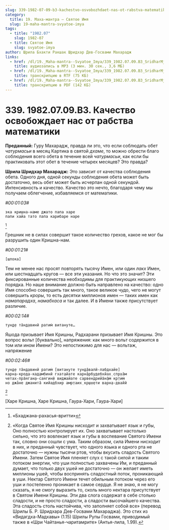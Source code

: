 ```yaml
---
slug: 339-1982-07-09-b3-kachestvo-osvobozhdaet-nas-ot-rabstva-matematiki
category:
  title: 19. Маха-мантра — Святое Имя
  slug: 19-maha-mantra-svyatoe-imya
tags:
  - title: "1982.07"
    slug: 1982-07
  - title: Святое Имя
    slug: svyatoe-imya
author: Шрила Бхакти Ракшак Шридхар Дев-Госвами Махарадж
links:
  - href: /dl/19._Maha-mantra--Svyatoe_Imya/339_1982.07.09.B3_SridharMj_Kachestvo_osvobozhdaet_nas_ot_rabstva_matematiki.mp3
    title: аудиозапись в MP3 (3 мин. 30 сек., 3,6 МБ)
  - href: /dl/19._Maha-mantra--Svyatoe_Imya/339_1982.07.09.B3_SridharMj_Kachestvo_osvobozhdaet_nas_ot_rabstva_matematiki.rtf
    title: транскрипцию в RTF (75 КБ)
  - href: /dl/19._Maha-mantra--Svyatoe_Imya/339_1982.07.09.B3_SridharMj_Kachestvo_osvobozhdaet_nas_ot_rabstva_matematiki.pdf
    title: транскрипцию в PDF (142 КБ)
---
```


# 339. 1982.07.09.B3. Качество освобождает нас от рабства математики

**Преданный:** Гуру Махарадж, правда ли это, что если соблюдать обет *чатурмасьи* в месяц Картика в святой *дхаме*, то можно обрести благо соблюдения всего обета в течение всей *чатурмасьи*, как если бы практиковать этот обет в течение четырех месяцев? Это правда?

**Шрила Шридхар Махарадж:** Это зависит от качества соблюдения обета. Одного дня, одной секунды соблюдения обета может быть достаточно, весь обет может быть исчерпан одной секундой. Интенсивность и качество. Качество это нечто, благодаря чему мы получаем облегчение, избавляемся от математики.

*#00:01:03#*

    эка кришна-наме джато папа харе
    папи хайа тато папа карибаре наре
[^_ftn1]

Грешник не в силах совершит такое количество грехов, какое не мог бы разрушить один Кришна-нам.

*#00:01:21#*

    [шлока]

Тем не менее нас просят повторять тысячу Имен, или один *лакх* Имен, или шестнадцать кругов — все эти указания. Но что это значит? Эти фиксированные количества необходимы для практикующих низшего порядка. Но наше внимание должно быть направлено на качество: одно Имя способно совершить так много, такое великое чудо, чего не могут совершить *кроры*, то есть десятки миллионов имен — таких имен как *намапарадха*, *намабхаса* и так далее. И в Имени также присутствует различие.

*#00:02:14#*

    тун̣д̣е та̄н̣д̣авинӣ ратим̇ витануте…

Яшода призывает Имя Кришны, Радхарани призывает Имя Кришны. Это вопрос вольт [буквально], напряжения: как много вольт содержится в том или ином Имени? Это непостижимо для нас — вольтаж, напряжение

*#00:02:46#*

    тун̣д̣е та̄н̣д̣авинӣ ратим̇ [витануте тун̣д̣а̄валӣ-лабдхайе]
    карн̣а-крод̣а-кад̣амбинӣ гхат̣айате карн̣а̄рбудебхйах̣ спр̣ха̄м
    четах̣-пра̄н̇ган̣а-сан̇гин̣ӣ виджайате сарвендрийа̄н̣а̄м̇ кр̣тим̇
    но джа̄не джанита̄ кийадбхир амр̣таих̣ кр̣ш̣н̣ети варн̣а-двайӣ
[^_ftn2]

[Харе Кришна, Харе Кришна, Гаура-Хари, Гаура-Хари]



[^_ftn1]: «Бхаджана-рахасья-вритти»

[^_ftn2]: «Когда Святое Имя Кришны нисходит и захватывает язык и губы, Оно полностью контролирует их. Оно захватывает настолько сильно, что это вовлекает язык и губы в воспевание Святого Имени так, словно они сошли с ума. Таким образом, сила Имени нисходит в них, и преданный чувствует, что одного языка и одного рта не достаточно — нужны тысячи ртов, чтобы вкусить сладость Святого Имени. Затем Святое Имя пленяет слух с такой силой и таким потоком энергии, что уши полностью захвачены Им, и преданный думает, что только двух ушей не достаточно — он желает иметь миллионы ушей, чтобы воспринять сладостный поток, проникающий в уши. Нектар Святого Имени течет обильным потоком через его уши и постепенно проникает в самое сердце. Я не знаю, я не могу сказать, я не смогу выразить то, сколь много нектара присутствует в Святом Имени Кришны. Эти два слога содержат в себе столько сладости, и не просто сладости, а сладости высочайшего качества. Эта сладость столь настойчива, что заполняет собой все» (перевод Шрилы Б. Р. Шридхара Дев-Госвами Махараджа). Это стих из «Видагдха-Мадхавы» (1.15) Шрилы Рупы Госвами, приводимый также в «Шри Чайтанья-чаритамрите» (Антья-лила, 1.99).

